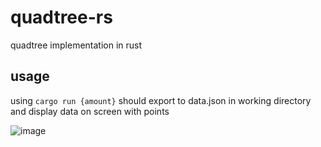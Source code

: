 # quadtree-rs
quadtree implementation in rust

## usage

using `cargo run {amount}` should export to data.json in working directory and display data on screen with points

![image](https://github.com/jdrmcm/quadtree-rs/assets/102840632/bc82de1a-d97c-4c2d-8105-c46323aac0e4)
